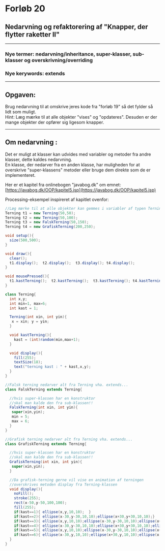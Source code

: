 # Forløb 20
## Nedarvning og refaktorering af "Knapper, der flytter raketter II"

-------------------------------------------------------------------------

### Nye termer: nedarvning/inheritance, super-klasser, sub-klasser og overskrivning/overriding
### Nye kerywords: extends

-------------------------------------------------------------------------

## Opgaven:

Brug nedarvning til at omskrive jeres kode fra "forløb 19" så det fylder så lidt som muligt.  
Hint: Læg mærke til at alle objekter "vises" og "opdateres". Desuden er der mange objekter der opfører sig ligesom knapper.

-------------------------------------------------------------------------

## Om nedarvning :

Det er muligt at klasser kan udvides med variabler og metoder fra andre klasser, dette kaldes nedarvning.     
En klasse, der nedarver fra en anden klasse, har muligheden for at overskrive "super-klassens" metoder eller bruge dem direkte som de er implementeret.

Her er et kapitel fra onlinebogen "javabog.dk" om emnet:
[https://javabog.dk/OOP/kapitel5.jsp](https://javabog.dk/OOP/kapitel5.jsp)


Processing-eksempel inspireret af kapitlet ovenfor:

```java
//Læg mærke til at alle objekter kan gemmes i variabler af typen Terning, fordi de nedarver fra Terning!!
Terning t1 = new Terning(50,50);
Terning t2 = new Terning(50,100);
Terning t3 = new FalskTerning(50,150);
Terning t4 = new GrafiskTerning(200,250);

void setup(){
  size(500,500);  
}

void draw(){
  clear();
  t1.display();  t2.display();  t3.display(); t4.display();
}

void mousePressed(){
  t1.kastTerning();  t2.kastTerning();  t3.kastTerning(); t4.kastTerning();
}

```

```java
class Terning{
  int x,y;
  int min=1, max=6;
  int kast = 1;

  Terning(int xin, int yin){
   x = xin; y = yin;
  }

  void kastTerning(){
    kast = (int)random(min,max+1);
  }

  void display(){
    fill(255);
    textSize(18);
    text("terning kast : " + kast,x,y);
  }
}
```

```java
//Falsk terning nedarver alt fra Terning vha. extends...
class FalskTerning extends Terning{

  //hvis super-klassen har en konstruktor
  //skal man kalde den fra sub-klassen!!
  FalskTerning(int xin, int yin){
   super(xin,yin);
   min = 5;
   max = 6;
  }
}
```


```java
//Grafisk terning nedarver alt fra Terning vha. extends...
class GrafiskTerning extends Terning{

  //hvis super-klassen har en konstruktor
  //skal man kalde den fra sub-klassen!!
  GrafiskTerning(int xin, int yin){
   super(xin,yin);
  }

  //Da grafisk-terning gerne vil vise en animation af terningen
  //overskrives metoden display fra Terning-klassen
  void display(){
    noFill();
    stroke(255);
    rect(x-50,y-50,100,100);
    fill(255);
    if(kast==1){ ellipse(x,y,10,10);  }
    if(kast==2){ ellipse(x-30,y-30,10,10);ellipse(x+30,y+30,10,10);}
    if(kast==3){ ellipse(x,y,10,10);ellipse(x-30,y-30,10,10);ellipse(x+30,y+30,10,10);}
    if(kast==4){ ellipse(x-30,y-30,10,10);ellipse(x+30,y+30,10,10);ellipse(x+30,y-30,10,10); ellipse(x-30,y+30,10,10);}
    if(kast==5){ ellipse(x,y,10,10);ellipse(x-30,y-30,10,10);ellipse(x+30,y+30,10,10);ellipse(x+30,y-30,10,10); ellipse(x-30,y+30,10,10);}
    if(kast==6){ ellipse(x-30,y,10,10);ellipse(x+30,y,10,10);ellipse(x-30,y-30,10,10);ellipse(x+30,y+30,10,10);ellipse(x+30,y-30,10,10); ellipse(x-30,y+30,10,10);}
  }
}
```
